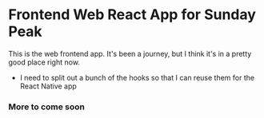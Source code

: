 # Frontend Web React App for Sunday Peak

This is the web frontend app. It's been a journey, but I think it's in a pretty good place right now.

- I need to split out a bunch of the hooks so that I can reuse them for the React Native app

### More to come soon
